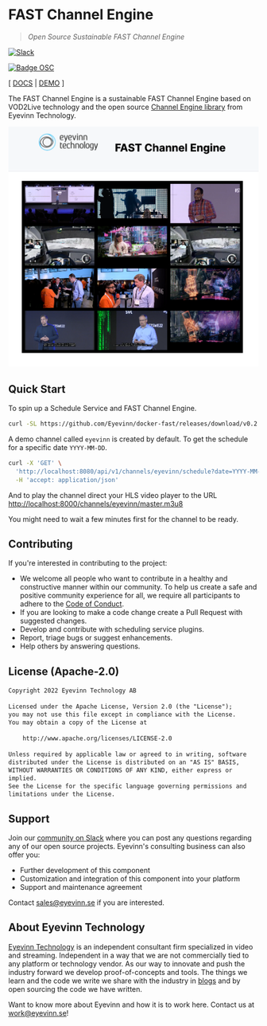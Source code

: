 # FAST Channel Engine
> *Open Source Sustainable FAST Channel Engine* 

[![Slack](http://slack.streamingtech.se/badge.svg)](http://slack.streamingtech.se)

[![Badge OSC](https://img.shields.io/badge/Evaluate-24243B?style=for-the-badge&logo=data:image/svg+xml;base64,PHN2ZyB3aWR0aD0iMjQiIGhlaWdodD0iMjQiIHZpZXdCb3g9IjAgMCAyNCAyNCIgZmlsbD0ibm9uZSIgeG1sbnM9Imh0dHA6Ly93d3cudzMub3JnLzIwMDAvc3ZnIj4KPGNpcmNsZSBjeD0iMTIiIGN5PSIxMiIgcj0iMTIiIGZpbGw9InVybCgjcGFpbnQwX2xpbmVhcl8yODIxXzMxNjcyKSIvPgo8Y2lyY2xlIGN4PSIxMiIgY3k9IjEyIiByPSI3IiBzdHJva2U9ImJsYWNrIiBzdHJva2Utd2lkdGg9IjIiLz4KPGRlZnM%2BCjxsaW5lYXJHcmFkaWVudCBpZD0icGFpbnQwX2xpbmVhcl8yODIxXzMxNjcyIiB4MT0iMTIiIHkxPSIwIiB4Mj0iMTIiIHkyPSIyNCIgZ3JhZGllbnRVbml0cz0idXNlclNwYWNlT25Vc2UiPgo8c3RvcCBzdG9wLWNvbG9yPSIjQzE4M0ZGIi8%2BCjxzdG9wIG9mZnNldD0iMSIgc3RvcC1jb2xvcj0iIzREQzlGRiIvPgo8L2xpbmVhckdyYWRpZW50Pgo8L2RlZnM%2BCjwvc3ZnPgo%3D)](https://app.osaas.io/browse/channel-engine)

[ [DOCS](https://fast.docs.eyevinn.technology) | [DEMO](https://vod2live.eyevinn.technology) ]

The FAST Channel Engine is a sustainable FAST Channel Engine based on VOD2Live technology and the open source [Channel Engine library](https://vod2live.docs.eyevinn.technology) from Eyevinn Technology.

![Screenshot multiview](docs/images/ui-screenshot.png)

## Quick Start

To spin up a Schedule Service and FAST Channel Engine.

```bash
curl -SL https://github.com/Eyevinn/docker-fast/releases/download/v0.2.0/docker-compose.yml | docker-compose -f - up
```

A demo channel called `eyevinn` is created by default. To get the schedule for a specific date `YYYY-MM-DD`.

```bash
curl -X 'GET' \
  'http://localhost:8080/api/v1/channels/eyevinn/schedule?date=YYYY-MM-DD' \
  -H 'accept: application/json'
```

And to play the channel direct your HLS video player to the URL [http://localhost:8000/channels/eyevinn/master.m3u8](http://web.player.eyevinn.technology/?manifest=http%3A%2F%2Flocalhost%3A8000%2Fchannels%2Feyevinn%2Fmaster.m3u8)

You might need to wait a few minutes first for the channel to be ready.

## Contributing

If you're interested in contributing to the project:

- We welcome all people who want to contribute in a healthy and constructive manner within our community. To help us create a safe and positive community experience for all, we require all participants to adhere to the [Code of Conduct](CODE_OF_CONDUCT.md).
- If you are looking to make a code change create a Pull Request with suggested changes.
- Develop and contribute with scheduling service plugins.
- Report, triage bugs or suggest enhancements.
- Help others by answering questions.

## License (Apache-2.0)

```
Copyright 2022 Eyevinn Technology AB

Licensed under the Apache License, Version 2.0 (the "License");
you may not use this file except in compliance with the License.
You may obtain a copy of the License at

    http://www.apache.org/licenses/LICENSE-2.0

Unless required by applicable law or agreed to in writing, software
distributed under the License is distributed on an "AS IS" BASIS,
WITHOUT WARRANTIES OR CONDITIONS OF ANY KIND, either express or implied.
See the License for the specific language governing permissions and
limitations under the License.
```

## Support

Join our [community on Slack](http://slack.streamingtech.se) where you can post any questions regarding any of our open source projects. Eyevinn's consulting business can also offer you:

- Further development of this component
- Customization and integration of this component into your platform
- Support and maintenance agreement

Contact [sales@eyevinn.se](mailto:sales@eyevinn.se) if you are interested.

## About Eyevinn Technology

[Eyevinn Technology](https://www.eyevinntechnology.se) is an independent consultant firm specialized in video and streaming. Independent in a way that we are not commercially tied to any platform or technology vendor. As our way to innovate and push the industry forward we develop proof-of-concepts and tools. The things we learn and the code we write we share with the industry in [blogs](https://dev.to/video) and by open sourcing the code we have written.

Want to know more about Eyevinn and how it is to work here. Contact us at work@eyevinn.se!
